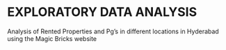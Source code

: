 # EXPLORATORY DATA ANALYSIS
Analysis of Rented Properties and Pg’s in different locations in Hyderabad using the Magic Bricks website
